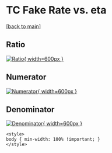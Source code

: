 # TC Fake Rate vs. eta

[[back to main](./)]



## Ratio

[![Ratio](../mtv/var/TC_fakerate_stack_eta.png){ width=600px }](../mtv/var/TC_fakerate_stack_eta.pdf)

## Numerator

[![Numerator](../mtv/num/TC_fakerate_stack_eta_num0.png){ width=600px }](../mtv/num/TC_fakerate_stack_eta_num0.pdf)

## Denominator

[![Denominator](../mtv/den/TC_fakerate_stack_eta_den.png){ width=600px }](../mtv/den/TC_fakerate_stack_eta_den.pdf)


``` {=html}
<style>
body { min-width: 100% !important; }
</style>
```
